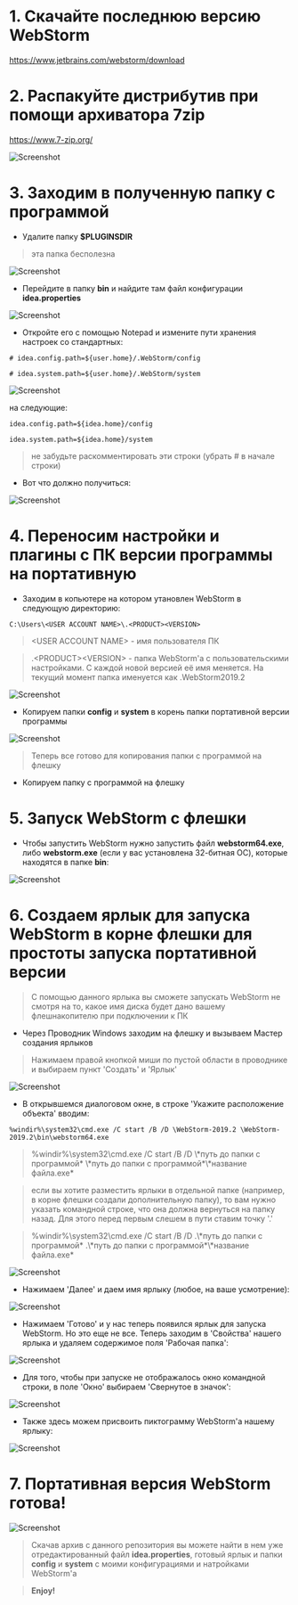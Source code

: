 # 1. Скачайте последнюю версию WebStorm

https://www.jetbrains.com/webstorm/download

# 2. Распакуйте дистрибутив при помощи архиватора 7zip

https://www.7-zip.org/

![Screenshot](img/123.JPG)

# 3. Заходим в полученную папку с программой

* Удалите папку **$PLUGINSDIR**

> эта папка бесполезна

![Screenshot](https://github.com/MaksimBorovik/Guide-How-to-create-WebStorm-Portable/blob/master/img/0.JPG)

*  Перейдите в папку **bin** и найдите там файл конфигурации **idea.properties**

![Screenshot](https://github.com/MaksimBorovik/Guide-How-to-create-WebStorm-Portable/blob/master/img/01.JPG)

* Откройте его с помощью Notepad и измените пути хранения настроек cо стандартных:

```
# idea.config.path=${user.home}/.WebStorm/config

# idea.system.path=${user.home}/.WebStorm/system
```

![Screenshot](https://github.com/MaksimBorovik/Guide-How-to-create-WebStorm-Portable/blob/master/img/1.JPG)

на следующие:

```
idea.config.path=${idea.home}/config

idea.system.path=${idea.home}/system
```
> не забудьте раскомментировать эти строки (убрать # в начале строки)

* Вот что должно получиться: 

![Screenshot](https://github.com/MaksimBorovik/Guide-How-to-create-WebStorm-Portable/blob/master/img/2.JPG)

# 4. Переносим настройки и плагины с ПК версии программы на портативную

* Заходим в копьютере на котором утановлен WebStorm в следующую директорию:
```
C:\Users\<USER ACCOUNT NAME>\.<PRODUCT><VERSION>
```

> \<USER ACCOUNT NAME\> - имя пользователя ПК

> .\<PRODUCT\>\<VERSION\> - папка WebStorm'а с пользовательскими настройками. С каждой новой версией её имя меняется. На текущий момент папка именуется как .WebStorm2019.2

![Screenshot](https://github.com/MaksimBorovik/Guide-How-to-create-WebStorm-Portable/blob/master/img/3.JPG)

* Копируем папки **config** и **system** в корень папки портативной версии программы

![Screenshot](https://github.com/MaksimBorovik/Guide-How-to-create-WebStorm-Portable/blob/master/img/4.JPG)

> Теперь все готово для копирования папки с программой на флешку

* Копируем папку с программой на флешку

# 5. Запуск WebStorm с флешки

* Чтобы запустить WebStorm нужно запустить файл **webstorm64.exe**, либо **webstorm.exe** (если у вас установлена 32-битная ОС), которые находятся в папке **bin**:

![Screenshot](https://github.com/MaksimBorovik/Guide-How-to-create-WebStorm-Portable/blob/master/img/5.JPG)

# 6. Создаем ярлык для запуска WebStorm в корне флешки для простоты запуска портативной версии

> С помощью данного ярлыка вы сможете запускать WebStorm не смотря на то, какое имя диска будет дано вашему флешнакопителю при подключении к ПК

* Через Проводник Windows заходим на флешку и вызываем Мастер создания ярлыков

> Нажимаем правой кнопкой миши по пустой области в проводнике и выбираем пункт 'Cоздать' и 'Ярлык'

![Screenshot](https://github.com/MaksimBorovik/Guide-How-to-create-WebStorm-Portable/blob/master/img/6.JPG)

* В открывшемся диалоговом окне, в строке 'Укажите расположение объекта' вводим:

```
%windir%\system32\cmd.exe /C start /B /D \WebStorm-2019.2 \WebStorm-2019.2\bin\webstorm64.exe
```

> %windir%\system32\cmd.exe /C start /B /D \\\*путь до папки с программой* \\\*путь до папки с программой*\\\*название файла.exe*

>если вы хотите разместить ярлыки в отдельной папке (например, в корне флешки создали дополнительную папку), то вам нужно указать командной строке, что она должна вернуться на папку назад. Для этого перед первым слешем в пути ставим точку '.'

> %windir%\system32\cmd.exe /C start /B /D .\\\*путь до папки с программой* .\\\*путь до папки с программой*\\\*название файла.exe*

![Screenshot](https://github.com/MaksimBorovik/Guide-How-to-create-WebStorm-Portable/blob/master/img/7.JPG)

* Нажимаем 'Далее' и даем имя ярлыку (любое, на ваше усмотрение):

![Screenshot](https://github.com/MaksimBorovik/Guide-How-to-create-WebStorm-Portable/blob/master/img/7-1.JPG)

* Нажимаем 'Готово' и у нас теперь появился ярлык для запуска WebStorm. Но это еще не все. Теперь заходим в 'Свойства' нашего ярлыка и удаляем содержимое поля 'Рабочая папка':

![Screenshot](https://github.com/MaksimBorovik/Guide-How-to-create-WebStorm-Portable/blob/master/img/8.JPG)

* Для того, чтобы при запуске не отображалось окно командной строки, в поле 'Окно' выбираем 'Свернутое в значок':

![Screenshot](https://github.com/MaksimBorovik/Guide-How-to-create-WebStorm-Portable/blob/master/img/9.JPG)

* Также здесь можем присвоить пиктограмму WebStorm'а нашему ярлыку:

![Screenshot](https://github.com/MaksimBorovik/Guide-How-to-create-WebStorm-Portable/blob/master/img/10.JPG)

# 7. Портативная версия WebStorm готова!

![Screenshot](https://github.com/MaksimBorovik/Guide-How-to-create-WebStorm-Portable/blob/master/img/11.JPG)

> Скачав архив с данного репозитория вы можете найти в нем уже отредактированный файл **idea.properties**, готовый ярлык и папки **config** и **system** с моими конфигурациями и натройками WebStorm'а

> **Enjoy!**